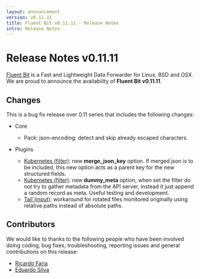 ```yaml
---
layout: announcement
version: v0.11.11
title: Fluent Bit v0.11.11 - Release Notes
intro: Release Notes
---
```


# Release Notes v0.11.11

[Fluent Bit](http://fluentbit.io) is a Fast and Lightweight Data Forwarder for Linux, BSD and OSX. We are proud to announce the availability of __Fluent Bit v0.11.11__.

## Changes

This is a bug fix release over 0.11 series that includes the following changes:

- Core
  - Pack: json-encoding: detect and skip already escaped characters.

- Plugins
  - [Kubernetes (filter)](http://fluentbit.io/documentation/0.11/filter/kubernetes.html): new __merge\_json\_key__ option. If merged json is to be included, this new option acts as a parent key for the new structured fields.
  - [Kubernetes (filter)](http://fluentbit.io/documentation/0.11/filter/kubernetes.html): new __dummy\_meta__ option, when set the filter do not try to gather metadata from the API server, instead it just append a random record as meta. Useful testing and development.
  - [Tail (input)](http://fluentbit.io/documentation/0.11/input/tail.html): workaround for rotated files monitored originally using relative paths instead of absolute paths.

## Contributors

We would like to thanks to the following people who have been involved doing coding, bug fixes, troubleshooting, reporting issues and general contributions on this release:

- [Ricardo Faria](https://github.com/rgomesf)
- [Eduardo Silva](http://github.com/edsiper)

